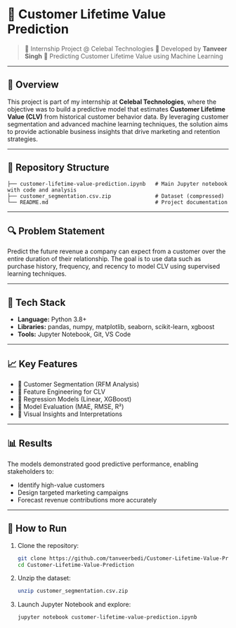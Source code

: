 # 🧠 Customer Lifetime Value Prediction

> 🔬 Internship Project @ Celebal Technologies
> 👤 Developed by **Tanveer Singh**
> 🚀 Predicting Customer Lifetime Value using Machine Learning

---

## 📌 Overview

This project is part of my internship at **Celebal Technologies**, where the objective was to build a predictive model that estimates **Customer Lifetime Value (CLV)** from historical customer behavior data. By leveraging customer segmentation and advanced machine learning techniques, the solution aims to provide actionable business insights that drive marketing and retention strategies.

---

## 📂 Repository Structure

```
├── customer-lifetime-value-prediction.ipynb   # Main Jupyter notebook with code and analysis
├── customer_segmentation.csv.zip              # Dataset (compressed)
└── README.md                                  # Project documentation
```

---

## 🔍 Problem Statement

Predict the future revenue a company can expect from a customer over the entire duration of their relationship. The goal is to use data such as purchase history, frequency, and recency to model CLV using supervised learning techniques.

---

## 🧰 Tech Stack

* **Language:** Python 3.8+
* **Libraries:** pandas, numpy, matplotlib, seaborn, scikit-learn, xgboost
* **Tools:** Jupyter Notebook, Git, VS Code

---

## 📈 Key Features

* 🔹 Customer Segmentation (RFM Analysis)
* 🔹 Feature Engineering for CLV
* 🔹 Regression Models (Linear, XGBoost)
* 🔹 Model Evaluation (MAE, RMSE, R²)
* 🔹 Visual Insights and Interpretations

---

## 📊 Results

The models demonstrated good predictive performance, enabling stakeholders to:

* Identify high-value customers
* Design targeted marketing campaigns
* Forecast revenue contributions more accurately

---

## 🧪 How to Run

1. Clone the repository:

   ```bash
   git clone https://github.com/tanveerbedi/Customer-Lifetime-Value-Prediction.git
   cd Customer-Lifetime-Value-Prediction
   ```

2. Unzip the dataset:

   ```bash
   unzip customer_segmentation.csv.zip
   ```

3. Launch Jupyter Notebook and explore:

   ```bash
   jupyter notebook customer-lifetime-value-prediction.ipynb
   ```
